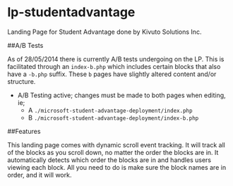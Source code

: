 lp-studentadvantage
===================

Landing Page for Student Advantage done by Kivuto Solutions Inc.

##A/B Tests

As of 28/05/2014 there is currently A/B tests undergoing on the LP. This is facilitated through an `index-b.php` which includes certain blocks that also have a `-b.php` suffix. These `b` pages have slightly altered content and/or structure.

* A/B Testing active; changes must be made to both pages when editing, ie;
  * A `./microsoft-student-advantage-deployment/index.php`
  * B `./microsoft-student-advantage-deployment/index-b.php`



##Features

This landing page comes with dynamic scroll event tracking. It will track all of the blocks as you scroll down, no matter the order the blocks are in. It automatically detects which order the blocks are in and handles users viewing each block. All you need to do is make sure the block names are in order, and it will work.